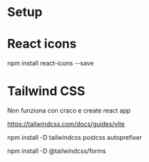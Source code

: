 # Setup

# React icons
npm install react-icons --save

# Tailwind CSS

Non funziona con craco e create react app

https://tailwindcss.com/docs/guides/vite

npm install -D tailwindcss postcss autoprefixer

npm install -D @tailwindcss/forms



